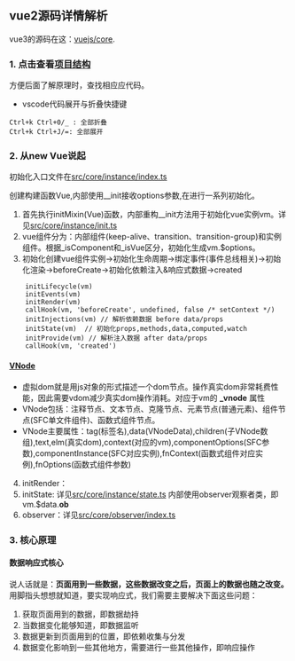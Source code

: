 ## vue2源码详情解析

vue3的源码在这：[vuejs/core](https://github.com/vuejs/core).

### 1. 点击查看[项目结构](项目结构.md)
方便后面了解原理时，查找相应应代码。
- vscode代码展开与折叠快捷键
```
Ctrl+k Ctrl+0/_ : 全部折叠
Ctrl+k Ctrl+J/=: 全部展开
```

### 2. 从new Vue说起
初始化入口文件在[src/core/instance/index.ts](./src/core/instance/index.ts)

创建构建函数Vue,内部使用__init接收options参数,在进行一系列初始化。

1. 首先执行initMixin(Vue)函数，内部重构__init方法用于初始化vue实例vm。详见[src/core/instance/init.ts](./src/core/instance/init.ts)
2. vue组件分为：内部组件(keep-alive、transition、transition-group)和实例组件。根据_isComponent和_isVue区分，初始化生成vm.$options。
3. 初始化创建vue组件实例->初始化生命周期->绑定事件(事件总线相关)->初始化渲染->beforeCreate->初始化依赖注入&响应式数据->created
```
    initLifecycle(vm)
    initEvents(vm)
    initRender(vm)
    callHook(vm, 'beforeCreate', undefined, false /* setContext */)
    initInjections(vm) // 解析依赖数据 before data/props
    initState(vm)  // 初始化props,methods,data,computed,watch
    initProvide(vm) // 解析注入数据 after data/props
    callHook(vm, 'created')
```
#### [VNode](./src/core/vdom/vnode.ts)
- 虚拟dom就是用js对象的形式描述一个dom节点。操作真实dom非常耗费性能，因此需要vdom减少真实dom操作消耗。对应于vm的 **_vnode** 属性
- VNode包括：注释节点、文本节点、克隆节点、元素节点(普通元素)、组件节点(SFC单文件组件)、函数式组件节点。
- VNode主要属性：tag(标签名),data(VNodeData),children(子VNode数组),text,elm(真实dom),context(对应的vm),componentOptions(SFC参数),componentInstance(SFC对应实例),fnContext(函数式组件对应实例),fnOptions(函数式组件参数)

4. initRender：
5. initState: 详见[src/core/instance/state.ts](./src/core/instance/state.ts) 内部使用observer观察者类，即vm.$data.__ob__
6. observer：详见[src/core/observer/index.ts](./src/core/observer/index.ts)




### 3. 核心原理
#### 数据响应式核心
说人话就是：**页面用到一些数据，这些数据改变之后，页面上的数据也随之改变。** 用脚指头想想就知道，要实现响应式，我们需要主要解决下面这些问题：
1. 获取页面用到的数据，即数据劫持
2. 当数据变化能够知道，即数据监听
3. 数据更新到页面用到的位置，即依赖收集与分发
4. 数据变化影响到一些其他地方，需要进行一些其他操作，即响应操作
